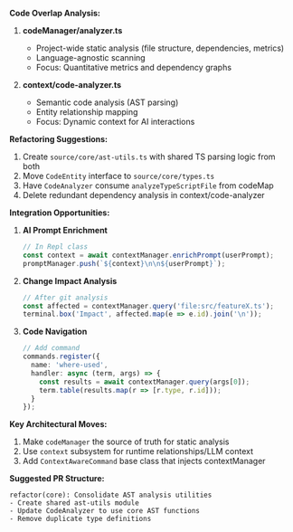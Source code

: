 **Code Overlap Analysis:**

1. **codeManager/analyzer.ts**
   - Project-wide static analysis (file structure, dependencies, metrics)
   - Language-agnostic scanning
   - Focus: Quantitative metrics and dependency graphs

2. **context/code-analyzer.ts**
   - Semantic code analysis (AST parsing)
   - Entity relationship mapping
   - Focus: Dynamic context for AI interactions

**Refactoring Suggestions:**

1. Create `source/core/ast-utils.ts` with shared TS parsing logic from both
2. Move `CodeEntity` interface to `source/core/types.ts`
3. Have `CodeAnalyzer` consume `analyzeTypeScriptFile` from codeMap
4. Delete redundant dependency analysis in context/code-analyzer

**Integration Opportunities:**

1. **AI Prompt Enrichment**
   ```ts
   // In Repl class
   const context = await contextManager.enrichPrompt(userPrompt);
   promptManager.push(`${context}\n\n${userPrompt}`);
   ```

2. **Change Impact Analysis**
   ```ts
   // After git analysis
   const affected = contextManager.query('file:src/featureX.ts');
   terminal.box('Impact', affected.map(e => e.id).join('\n'));
   ```

3. **Code Navigation**
   ```ts
   // Add command
   commands.register({
     name: 'where-used',
     handler: async (term, args) => {
       const results = await contextManager.query(args[0]);
       term.table(results.map(r => [r.type, r.id]));
     }
   });
   ```

**Key Architectural Moves:**

1. Make `codeManager` the source of truth for static analysis
2. Use `context` subsystem for runtime relationships/LLM context
3. Add `ContextAwareCommand` base class that injects contextManager

**Suggested PR Structure:**
```
refactor(core): Consolidate AST analysis utilities
- Create shared ast-utils module
- Update CodeAnalyzer to use core AST functions
- Remove duplicate type definitions
```
